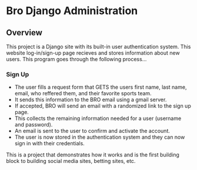 # Bro Django Administration
## Overview
This project is a Django site with its built-in user authentication system. This website log-in/sign-up page recieves and stores information about new users. This program goes through the following process...

### Sign Up
- The user fills a request form that GETS the users first name, last name, email, who reffered them, and their favorite sports team.
- It sends this information to the BRO email using a gmail server.
- If accepted, BRO will send an email with a randomized link to the sign up page.
- This collects the remaining information needed for a user (username and password).
- An email is sent to the user to confirm and activate the account.
- The user is now stored in the authentication system and they can now sign in with their credentials.

This is a project that demonstrates how it works and is the first building block to building social media sites, betting sites, etc.
